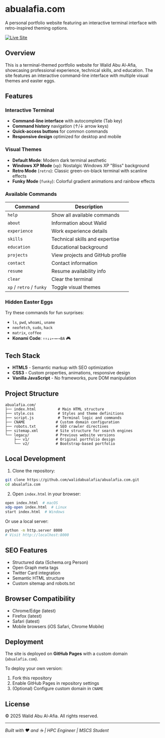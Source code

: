 # abualafia.com

A personal portfolio website featuring an interactive terminal interface with retro-inspired theming options.

[![Live Site](https://img.shields.io/badge/live-abualafia.com-00ff00?style=flat-square)](https://abualafia.com)

## Overview

This is a terminal-themed portfolio website for Walid Abu Al-Afia, showcasing professional experience, technical skills, and education. The site features an interactive command-line interface with multiple visual themes and easter eggs.

## Features

### Interactive Terminal
- **Command-line interface** with autocomplete (Tab key)
- **Command history** navigation (↑/↓ arrow keys)
- **Quick-access buttons** for common commands
- **Responsive design** optimized for desktop and mobile

### Visual Themes
- **Default Mode**: Modern dark terminal aesthetic
- **Windows XP Mode** (`xp`): Nostalgic Windows XP "Bliss" background
- **Retro Mode** (`retro`): Classic green-on-black terminal with scanline effects
- **Funky Mode** (`funky`): Colorful gradient animations and rainbow effects

### Available Commands

| Command | Description |
|---------|-------------|
| `help` | Show all available commands |
| `about` | Information about Walid |
| `experience` | Work experience details |
| `skills` | Technical skills and expertise |
| `education` | Educational background |
| `projects` | View projects and GitHub profile |
| `contact` | Contact information |
| `resume` | Resume availability info |
| `clear` | Clear the terminal |
| `xp` / `retro` / `funky` | Toggle visual themes |

### Hidden Easter Eggs
Try these commands for fun surprises:
- `ls`, `pwd`, `whoami`, `uname`
- `neofetch`, `sudo`, `hack`
- `matrix`, `coffee`
- **Konami Code**: `↑↑↓↓←→←→BA` 🎮

## Tech Stack

- **HTML5** - Semantic markup with SEO optimization
- **CSS3** - Custom properties, animations, responsive design
- **Vanilla JavaScript** - No frameworks, pure DOM manipulation

## Project Structure

```
abualafia.com/
├── index.html          # Main HTML structure
├── style.css           # Styles and theme definitions
├── script.js           # Terminal logic and commands
├── CNAME              # Custom domain configuration
├── robots.txt         # SEO crawler directives
├── sitemap.xml        # Site structure for search engines
└── legacy/            # Previous website versions
    ├── v1/            # Original portfolio design
    └── v2/            # Bootstrap-based portfolio
```

## Local Development

1. Clone the repository:
```bash
git clone https://github.com/walidabualafia/abualafia.com.git
cd abualafia.com
```

2. Open `index.html` in your browser:
```bash
open index.html  # macOS
xdg-open index.html  # Linux
start index.html  # Windows
```

Or use a local server:
```bash
python -m http.server 8000
# Visit http://localhost:8000
```

## SEO Features

- Structured data (Schema.org Person)
- Open Graph meta tags
- Twitter Card integration
- Semantic HTML structure
- Custom sitemap and robots.txt

## Browser Compatibility

- Chrome/Edge (latest)
- Firefox (latest)
- Safari (latest)
- Mobile browsers (iOS Safari, Chrome Mobile)

## Deployment

The site is deployed on **GitHub Pages** with a custom domain (`abualafia.com`).

To deploy your own version:
1. Fork this repository
2. Enable GitHub Pages in repository settings
3. (Optional) Configure custom domain in `CNAME`

## License

© 2025 Walid Abu Al-Afia. All rights reserved.

---

*Built with ❤️ and ☕ | HPC Engineer | MSCS Student*
